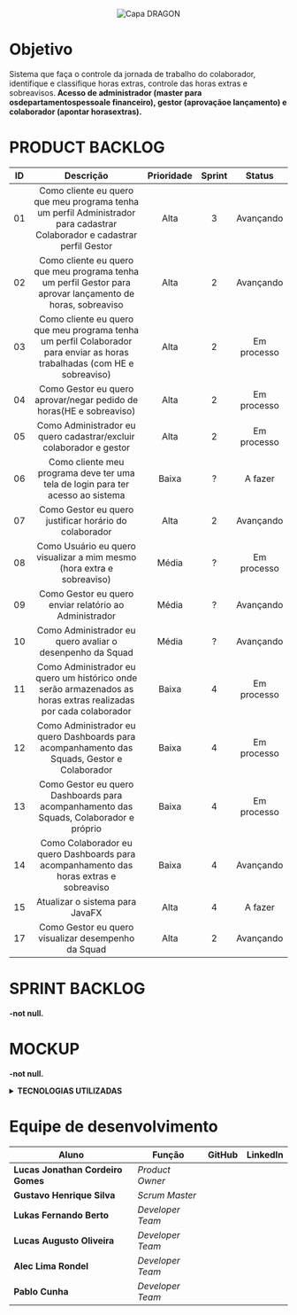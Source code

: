 <div align="center">
 
![Capa DRAGON](https://user-images.githubusercontent.com/111617449/226095576-86edb6ff-c411-401a-8347-f37f1b7fe10f.png)
 
</div>

# Objetivo

Sistema que faça o controle da jornada de trabalho do colaborador, identifique e classifique horas extras, controle das horas extras e sobreavisos.<b>
Acesso de administrador (master para osdepartamentospessoale financeiro), gestor (aprovaçãoe lançamento) e colaborador (apontar horasextras).<b>


# PRODUCT BACKLOG

| ID | Descrição | Prioridade | Sprint | Status |
| :-: | :-----: | :----------: | :---: | :---: |
| 01 | Como cliente eu quero que meu programa tenha um perfil Administrador para cadastrar Colaborador e cadastrar perfil Gestor | Alta | 3 | Avançando |
| 02 | Como cliente eu quero que meu programa tenha um perfil Gestor para aprovar lançamento de horas, sobreaviso | Alta | 2 | Avançando |
| 03 | Como cliente eu quero que meu programa tenha um perfil Colaborador para enviar as horas trabalhadas (com HE e sobreaviso) | Alta | 2 | Em processo |
| 04 | Como Gestor eu quero aprovar/negar pedido de horas(HE e sobreaviso) | Alta | 2 | Em processo |
| 05 | Como Administrador eu quero cadastrar/excluir colaborador e gestor | Alta | 2 | Em processo |
| 06 | Como cliente meu programa deve ter uma tela de login para ter acesso ao sistema | Baixa | ? | A fazer |
| 07 | Como Gestor eu quero justificar horário do colaborador | Alta | 2 | Avançando |
| 08 | Como Usuário eu quero visualizar a mim mesmo (hora extra e sobreaviso) | Média | ?| Em processo |
| 09 | Como Gestor eu quero enviar relatório ao Administrador| Média | ? | Avançando |
| 10 | Como Administrador eu quero avaliar o desenpenho da Squad | Média | ? | Avançando |
| 11 | Como Administrador eu quero um histórico onde serão armazenados as horas extras realizadas por cada colaborador | Baixa | 4 | Em processo |
| 12 | Como Administrador eu quero Dashboards para acompanhamento das Squads, Gestor e Colaborador | Baixa | 4 | Em processo |
| 13 | Como Gestor eu quero Dashboards para acompanhamento das Squads, Colaborador e próprio | Baixa | 4 | Em processo |
| 14 | Como Colaborador eu quero Dashboards para acompanhamento das horas extras e sobreaviso | Baixa | 4 | Avançando |
| 15 | Atualizar o sistema para JavaFX | Alta | 4 | A fazer |
| 17 | Como Gestor eu quero visualizar desempenho da Squad | Alta | 2 | Avançando |

# SPRINT BACKLOG
-not null.

# MOCKUP
-not null.
 
 
<details>
 
 <summary> TECNOLOGIAS UTILIZADAS </summary>
   <ul>
    <li><b>Contato com o cliente</b>
      <ul dir="auto">
      <a href="https://app.slack.com/"><li>Slack <img src="https://cdn-icons-png.flaticon.com/512/2111/2111615.png" height="20"></li></a>
      </ul>
    </li>

         <li><b>Desenvolvimento do projeto</b>
          <ul dir="auto">
           <li>Fluxograma e telas</li>
           <ul>
            <a href="https://www.figma.com/"><li>Figma <img src="https://cdn-icons-png.flaticon.com/512/5968/5968705.png" height="20"></li></a>
           </ul>

          <li>Hospedagem do código e controle de versão</li>
           <ul>
            <a href="https://github.com/"><li>GitHub <img src="https://cdn-icons-png.flaticon.com/512/25/25231.png" height="20"></li></a>
           </ul>

          <li>Desenvolvimento do código</li>
           <ul>
            <a href="https://code.visualstudio.com/"><li>Visual Studio Code <img src="https://cdn.icon-icons.com/icons2/2107/PNG/512/file_type_vscode_icon_130084.png"              height="20"></li></a>
           </ul>

          <li>Linguagens</li>
           <ul>
            <a href="https://www.java.com/pt-BR/"><li>Java <img src="https://cdn-icons-png.flaticon.com/512/226/226777.png" height="20"></li></a>
           </ul>

          <li>Ferramentas</li>
           <ul>
            <a href=""><li>A definir <img src="" height="20"></li></a>
           </ul>

         </ul>
        </li>
         <li><b>Comunicação interna da equipe</b>
          <ul dir="auto">
           <a href="https://discord.com/"><li>Discord <img src="https://logosmarcas.net/wp-content/uploads/2020/12/Discord-Logo.png" height="20"></li></a>
           <a href="https://www.whatsapp.com/?lang=pt_br"><li>Whatsapp <img src="https://imagepng.org/wp-content/uploads/2017/08/whatsapp-icone-1.png" height="20">                    </li></a>
          </ul>
         </ul>
 </summary>
</details>
 
 # Equipe de desenvolvimento

<table>
<thead>
<tr>
<th>Aluno</th>
<th>Função</th>
<th>GitHub</th>
<th>LinkedIn</th>
</tr>
</thead>
<tbody>

<tr>
<td><strong>Lucas Jonathan Cordeiro Gomes</strong></td>
<td><em>Product Owner</em></td>
<td><a href="https://github.com/lucasjonathangomes"><img src="https://camo.githubusercontent.com/34f11e6964319f34c6c7153d65d7e5a9df4ba3ab0f7ea9a97a1db25c885f1c47/68747470733a2f2f6269742e6c792f336639586f3050" alt="" data-canonical-src="https://bit.ly/3f9Xo0P" style="max-width: 100%;"></a></td>
<td><a href="https://www.linkedin.com/in/lucasjonathancordeirogomes/" rel="nofollow"><img src="https://camo.githubusercontent.com/e804cb8a525c57bff5e5d5d978558cd7497b03c08c7734a1bf6eb9ac7e6b6909/68747470733a2f2f6269742e6c792f3250315a6f674d" alt="" data-canonical-src="https://bit.ly/2P1ZogM" style="max-width: 100%;"></a></td>
</tr>

<tr>
<td><strong>Gustavo Henrique Silva</strong></td>
<td><em>Scrum Master</em></td>
<td><a href="https://github.com/Gustavo394"><img src="https://camo.githubusercontent.com/34f11e6964319f34c6c7153d65d7e5a9df4ba3ab0f7ea9a97a1db25c885f1c47/68747470733a2f2f6269742e6c792f336639586f3050" alt="" data-canonical-src="https://bit.ly/3f9Xo0P" style="max-width: 100%;"></a></td>
<td><a href="https://www.linkedin.com/in/gustavo-h8-silva" rel="nofollow"><img src="https://camo.githubusercontent.com/e804cb8a525c57bff5e5d5d978558cd7497b03c08c7734a1bf6eb9ac7e6b6909/68747470733a2f2f6269742e6c792f3250315a6f674d" alt="" data-canonical-src="https://bit.ly/2P1ZogM" style="max-width: 100%;"></a></td>
</tr>
 
<tr>
<td><strong>Lukas Fernando Berto</strong></td>
<td><em>Developer Team</em></td>
<td><a href="https://github.com/LukasFernando"><img src="https://camo.githubusercontent.com/34f11e6964319f34c6c7153d65d7e5a9df4ba3ab0f7ea9a97a1db25c885f1c47/68747470733a2f2f6269742e6c792f336639586f3050" alt="" data-canonical-src="https://bit.ly/3f9Xo0P" style="max-width: 100%;"></a></td>
<td><a href="https://www.linkedin.com/in/lukas-fernando/" rel="nofollow"><img src="https://camo.githubusercontent.com/e804cb8a525c57bff5e5d5d978558cd7497b03c08c7734a1bf6eb9ac7e6b6909/68747470733a2f2f6269742e6c792f3250315a6f674d" alt="" data-canonical-src="https://bit.ly/2P1ZogM" style="max-width: 100%;"></a></td>
</tr>

<tr>
<td><strong>Lucas Augusto Oliveira</strong></td>
<td><em>Developer Team</em></td>
<td><a href="https://github.com/LucasOliveira321"><img src="https://camo.githubusercontent.com/34f11e6964319f34c6c7153d65d7e5a9df4ba3ab0f7ea9a97a1db25c885f1c47/68747470733a2f2f6269742e6c792f336639586f3050" alt="" data-canonical-src="https://bit.ly/3f9Xo0P" style="max-width: 100%;"></a></td>
<td><a href="https://www.linkedin.com/in/lucas-oliveira-1a1275108/" rel="nofollow"><img src="https://camo.githubusercontent.com/e804cb8a525c57bff5e5d5d978558cd7497b03c08c7734a1bf6eb9ac7e6b6909/68747470733a2f2f6269742e6c792f3250315a6f674d" alt="" data-canonical-src="https://bit.ly/2P1ZogM" style="max-width: 100%;"></a></td>
</tr>

<tr>
<td><strong>Alec Lima Rondel</strong></td>
<td><em>Developer Team</em></td>
<td><a href="https://github.com/aleclr"><img src="https://camo.githubusercontent.com/34f11e6964319f34c6c7153d65d7e5a9df4ba3ab0f7ea9a97a1db25c885f1c47/68747470733a2f2f6269742e6c792f336639586f3050" alt="" data-canonical-src="https://bit.ly/3f9Xo0P" style="max-width: 100%;"></a></td>
<td><a href="https://www.linkedin.com/in/alecrondel/" rel="nofollow"><img src="https://camo.githubusercontent.com/e804cb8a525c57bff5e5d5d978558cd7497b03c08c7734a1bf6eb9ac7e6b6909/68747470733a2f2f6269742e6c792f3250315a6f674d" alt="" data-canonical-src="https://bit.ly/2P1ZogM" style="max-width: 100%;"></a></td>
</tr>

<tr>
<td><strong>Pablo Cunha</strong></td>
<td><em>Developer Team</em></td>
<td><a href="https://github.com/pabloo-cunha"><img src="https://camo.githubusercontent.com/34f11e6964319f34c6c7153d65d7e5a9df4ba3ab0f7ea9a97a1db25c885f1c47/68747470733a2f2f6269742e6c792f336639586f3050" alt="" data-canonical-src="https://bit.ly/3f9Xo0P" style="max-width: 100%;"></a></td>
<td><a href="https://www.linkedin.com/in/pabloo-cunha/" rel="nofollow"><img src="https://camo.githubusercontent.com/e804cb8a525c57bff5e5d5d978558cd7497b03c08c7734a1bf6eb9ac7e6b6909/68747470733a2f2f6269742e6c792f3250315a6f674d" alt="" data-canonical-src="https://bit.ly/2P1ZogM" style="max-width: 100%;"></a></td>
</tr>

</tbody>
</table>
